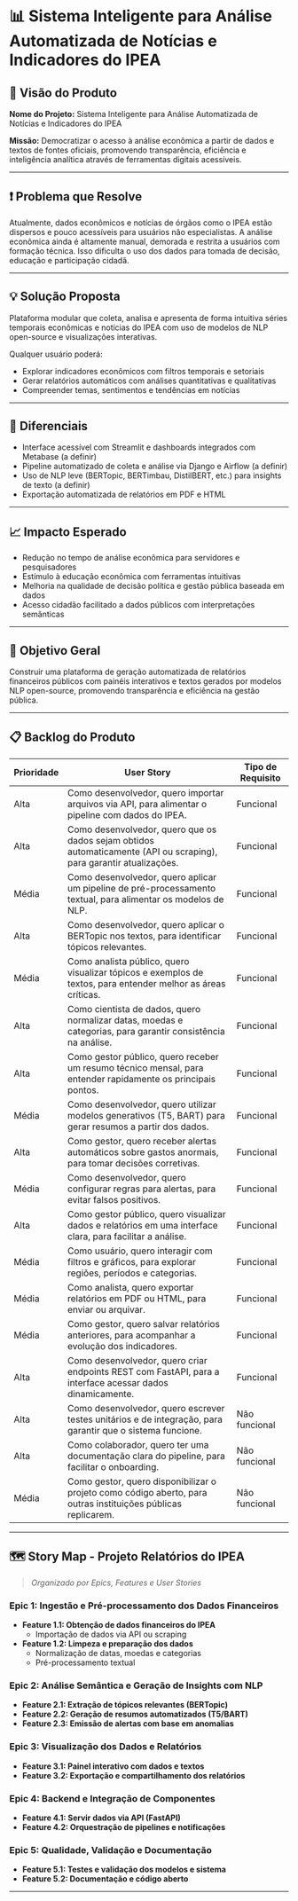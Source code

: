 
# 📊 Sistema Inteligente para Análise Automatizada de Notícias e Indicadores do IPEA

## 🎯 Visão do Produto

**Nome do Projeto:** Sistema Inteligente para Análise Automatizada de Notícias e Indicadores do IPEA

**Missão:** Democratizar o acesso à análise econômica a partir de dados e textos de fontes oficiais, promovendo transparência, eficiência e inteligência analítica através de ferramentas digitais acessíveis.

---

## ❗ Problema que Resolve

Atualmente, dados econômicos e notícias de órgãos como o IPEA estão dispersos e pouco acessíveis para usuários não especialistas. A análise econômica ainda é altamente manual, demorada e restrita a usuários com formação técnica. Isso dificulta o uso dos dados para tomada de decisão, educação e participação cidadã.

---

## 💡 Solução Proposta

Plataforma modular que coleta, analisa e apresenta de forma intuitiva séries temporais econômicas e notícias do IPEA com uso de modelos de NLP open-source e visualizações interativas.

Qualquer usuário poderá:

- Explorar indicadores econômicos com filtros temporais e setoriais
- Gerar relatórios automáticos com análises quantitativas e qualitativas
- Compreender temas, sentimentos e tendências em notícias

---

## 🚀 Diferenciais

- Interface acessível com Streamlit e dashboards integrados com Metabase (a definir)
- Pipeline automatizado de coleta e análise via Django e Airflow (a definir)
- Uso de NLP leve (BERTopic, BERTimbau, DistilBERT, etc.) para insights de texto (a definir)
- Exportação automatizada de relatórios em PDF e HTML

---

## 📈 Impacto Esperado

- Redução no tempo de análise econômica para servidores e pesquisadores
- Estímulo à educação econômica com ferramentas intuitivas
- Melhoria na qualidade de decisão política e gestão pública baseada em dados
- Acesso cidadão facilitado a dados públicos com interpretações semânticas

---

## 🎯 Objetivo Geral

Construir uma plataforma de geração automatizada de relatórios financeiros públicos com painéis interativos e textos gerados por modelos NLP open-source, promovendo transparência e eficiência na gestão pública.

---

## 📋 Backlog do Produto

| Prioridade | User Story | Tipo de Requisito |
|-----------|------------|--------------------|
| Alta | Como desenvolvedor, quero importar arquivos via API, para alimentar o pipeline com dados do IPEA. | Funcional |
| Alta | Como desenvolvedor, quero que os dados sejam obtidos automaticamente (API ou scraping), para garantir atualizações. | Funcional |
| Média | Como desenvolvedor, quero aplicar um pipeline de pré-processamento textual, para alimentar os modelos de NLP. | Funcional |
| Alta | Como desenvolvedor, quero aplicar o BERTopic nos textos, para identificar tópicos relevantes. | Funcional |
| Média | Como analista público, quero visualizar tópicos e exemplos de textos, para entender melhor as áreas críticas. | Funcional |
| Alta | Como cientista de dados, quero normalizar datas, moedas e categorias, para garantir consistência na análise. | Funcional |
| Alta | Como gestor público, quero receber um resumo técnico mensal, para entender rapidamente os principais pontos. | Funcional |
| Média | Como desenvolvedor, quero utilizar modelos generativos (T5, BART) para gerar resumos a partir dos dados. | Funcional |
| Alta | Como gestor, quero receber alertas automáticos sobre gastos anormais, para tomar decisões corretivas. | Funcional |
| Média | Como desenvolvedor, quero configurar regras para alertas, para evitar falsos positivos. | Funcional |
| Alta | Como gestor público, quero visualizar dados e relatórios em uma interface clara, para facilitar a análise. | Funcional |
| Média | Como usuário, quero interagir com filtros e gráficos, para explorar regiões, períodos e categorias. | Funcional |
| Média | Como analista, quero exportar relatórios em PDF ou HTML, para enviar ou arquivar. | Funcional |
| Média | Como gestor, quero salvar relatórios anteriores, para acompanhar a evolução dos indicadores. | Funcional |
| Alta | Como desenvolvedor, quero criar endpoints REST com FastAPI, para a interface acessar dados dinamicamente. | Funcional |
| Alta | Como desenvolvedor, quero escrever testes unitários e de integração, para garantir que o sistema funcione. | Não funcional |
| Alta | Como colaborador, quero ter uma documentação clara do pipeline, para facilitar o onboarding. | Não funcional |
| Média | Como gestor, quero disponibilizar o projeto como código aberto, para outras instituições públicas replicarem. | Não funcional |

---

## 🗺️ Story Map - Projeto Relatórios do IPEA

> *Organizado por Epics, Features e User Stories*

### Epic 1: Ingestão e Pré-processamento dos Dados Financeiros

- **Feature 1.1: Obtenção de dados financeiros do IPEA**
  - Importação de dados via API ou scraping
- **Feature 1.2: Limpeza e preparação dos dados**
  - Normalização de datas, moedas e categorias
  - Pré-processamento textual

### Epic 2: Análise Semântica e Geração de Insights com NLP

- **Feature 2.1: Extração de tópicos relevantes (BERTopic)**
- **Feature 2.2: Geração de resumos automatizados (T5/BART)**
- **Feature 2.3: Emissão de alertas com base em anomalias**

### Epic 3: Visualização dos Dados e Relatórios

- **Feature 3.1: Painel interativo com dados e textos**
- **Feature 3.2: Exportação e compartilhamento dos relatórios**

### Epic 4: Backend e Integração de Componentes

- **Feature 4.1: Servir dados via API (FastAPI)**
- **Feature 4.2: Orquestração de pipelines e notificações**

### Epic 5: Qualidade, Validação e Documentação

- **Feature 5.1: Testes e validação dos modelos e sistema**
- **Feature 5.2: Documentação e código aberto**

---
